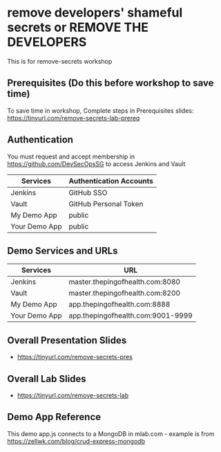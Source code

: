 # remove developers' shameful secrets or REMOVE THE DEVELOPERS 

This is for remove-secrets workshop

## Prerequisites (Do this before workshop to save time)

To save time in workshop, Complete steps in Prerequisites slides: https://tinyurl.com/remove-secrets-lab-prereq

## Authentication

You must request and accept membership in https://github.com/DevSecOpsSG to access Jenkins and Vault

| Services | Authentication Accounts |
| --- | --- |
| Jenkins | GitHub SSO |
| Vault | GitHub Personal Token |
| My Demo App | public |
| Your Demo App | public |

## Demo Services and URLs

| Services | URL |
| --- | --- |
| Jenkins | master.thepingofhealth.com:8080 |
| Vault | master.thepingofhealth.com:8200 |
| My Demo App | app.thepingofhealth.com:8888 |
| Your Demo App | app.thepingofhealth.com:9001-9999 |

## Overall Presentation Slides

 * https://tinyurl.com/remove-secrets-pres
 
## Overall Lab Slides

 * https://tinyurl.com/remove-secrets-lab
 
## Demo App Reference

This demo app.js connects to a MongoDB in mlab.com - example is from https://zellwk.com/blog/crud-express-mongodb
